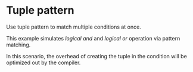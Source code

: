 # Tuple pattern

Use tuple pattern to match multiple conditions at once.

This example simulates *logical and* and *logical or* operation via pattern matching.

In this scenario, the overhead of creating the tuple in the condition will be optimized out by the compiler.


